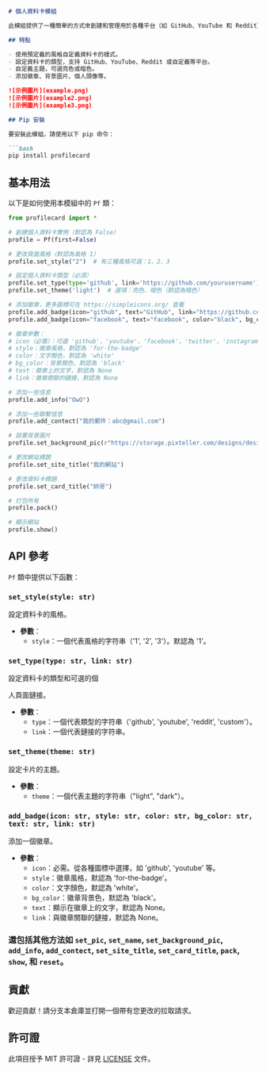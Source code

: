 ```markdown
# 個人資料卡模組

此模組提供了一種簡單的方式來創建和管理用於各種平台（如 GitHub、YouTube 和 Reddit）的個人資料卡。它包括風格、類型、主題等定制選項。您還可以用它來宣傳您的頻道或在您的項目中進行廣告。

## 特點

- 使用預定義的風格自定義資料卡的樣式。
- 設定資料卡的類型，支持 GitHub、YouTube、Reddit 或自定義等平台。
- 自定義主題，可選亮色或暗色。
- 添加徽章、背景圖片、個人頭像等。

![示例圖片](example.png)
![示例圖片](example2.png)
![示例圖片](example3.png)

## Pip 安裝

要安裝此模組，請使用以下 pip 命令：

```bash
pip install profilecard
```

## 基本用法

以下是如何使用本模組中的 `Pf` 類：

```python
from profilecard import *

# 創建個人資料卡實例（默認為 False）
profile = Pf(first=False)

# 更改頁面風格（默認為風格 1）
profile.set_style("2")  # 有三種風格可選：1、2、3

# 設定個人資料卡類型（必須）
profile.set_type(type='github', link='https://github.com/yourusername')
profile.set_theme('light')  # 選項：亮色、暗色（默認為暗色）

# 添加徽章，更多圖標可在 https://simpleicons.org/ 查看
profile.add_badge(icon="github", text="GitHub", link="https://github.com/yourusername") 
profile.add_badge(icon="facebook", text="facebook", color="black", bg_color="white")

# 徽章參數：
# icon（必需）：可選 'github'、'youtube'、'facebook'、'twitter'、'instagram'、'reddit'、'gmail' 等等...
# style：徽章風格，默認為 'for-the-badge'
# color：文字顏色，默認為 'white'
# bg_color：背景顏色，默認為 'black'
# text：徽章上的文字，默認為 None
# link：徽章關聯的鏈接，默認為 None

# 添加一些信息
profile.add_info("OwO")

# 添加一些聯繫信息
profile.add_contect("我的郵件：abc@gmail.com")

# 設置背景圖片
profile.set_background_pic(r"https://storage.pixteller.com/designs/designs-images/2019-03-27/05/simple-background-backgrounds-passion-simple-1-5c9b95c3a34f9.png")

# 更改網站標題
profile.set_site_title("我的網站")

# 更改資料卡標題
profile.set_card_title("帥哥")

# 打包所有
profile.pack()

# 顯示網站
profile.show()
```

## API 參考

`Pf` 類中提供以下函數：

### `set_style(style: str)`
設定資料卡的風格。
- **參數**：
  - `style`：一個代表風格的字符串（'1', '2', '3'）。默認為 '1'。

### `set_type(type: str, link: str)`
設定資料卡的類型和可選的個

人頁面鏈接。
- **參數**：
  - `type`：一個代表類型的字符串（'github', 'youtube', 'reddit', 'custom'）。
  - `link`：一個代表鏈接的字符串。

### `set_theme(theme: str)`
設定卡片的主題。
- **參數**：
  - `theme`：一個代表主題的字符串（"light", "dark"）。

### `add_badge(icon: str, style: str, color: str, bg_color: str, text: str, link: str)`
添加一個徽章。
- **參數**：
  - `icon`：必需。從各種圖標中選擇，如 'github', 'youtube' 等。
  - `style`：徽章風格，默認為 'for-the-badge'。
  - `color`：文字顏色，默認為 'white'。
  - `bg_color`：徽章背景色，默認為 'black'。
  - `text`：顯示在徽章上的文字，默認為 None。
  - `link`：與徽章關聯的鏈接，默認為 None。

### 還包括其他方法如 `set_pic`, `set_name`, `set_background_pic`, `add_info`, `add_contect`, `set_site_title`, `set_card_title`, `pack`, `show`, 和 `reset`。

## 貢獻

歡迎貢獻！請分支本倉庫並打開一個帶有您更改的拉取請求。

## 許可證

此項目授予 MIT 許可證 - 詳見 [LICENSE](LICENSE.md) 文件。
```